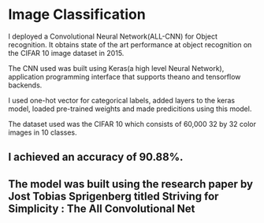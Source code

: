 # Image Classification

I deployed a Convolutional Neural Network(ALL-CNN) for Object recognition. It obtains state of the art performance at object recognition on the CIFAR 10 image dataset in 2015. 

The CNN used was built using Keras(a high level Neural Network), application programming interface that supports theano and tensorflow backends. 

I used one-hot vector for categorical labels, added layers to the keras model, loaded pre-trained weights and made predicitions using this model. 

The dataset used was the CIFAR 10 which consists of 60,000 32 by 32 color images in 10 classes. 

## I  achieved an accuracy of 90.88%.

## The model was built using the research paper by Jost Tobias Sprigenberg titled Striving for Simplicity : The All Convolutional Net 
